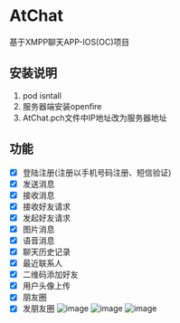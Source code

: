 # AtChat
基于XMPP聊天APP-IOS(OC)项目

## 安装说明
1. pod isntall
2. 服务器端安装openfire
3. AtChat.pch文件中IP地址改为服务器地址

## 功能
* [x] 登陆注册(注册以手机号码注册、短信验证)
* [x] 发送消息
* [x] 接收消息
* [x] 接收好友请求
* [x] 发起好友请求
* [x] 图片消息
* [x] 语音消息
* [x] 聊天历史记录
* [x] 最近联系人
* [x] 二维码添加好友
* [x] 用户头像上传
* [x] 朋友圈
* [x] 发朋友圈
![image](https://github.com/boyssimple/AtChat/blob/master/images/93EA0A52724FD7F8BDBFB703CD88C7D5.png)
![image](https://github.com/boyssimple/AtChat/blob/master/images/AB4570AE3983C952363F5C80AC720205.png)
![image](https://github.com/boyssimple/AtChat/blob/master/images/F2559ACB163803307DFD7408020B4608.png)
